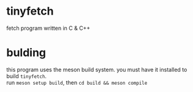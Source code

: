 # tinyfetch
fetch program written in C & C++
# bulding
this program uses the meson build system. you must have it installed to build `tinyfetch`.<br>
run `meson setup build`, then `cd build && meson compile`
